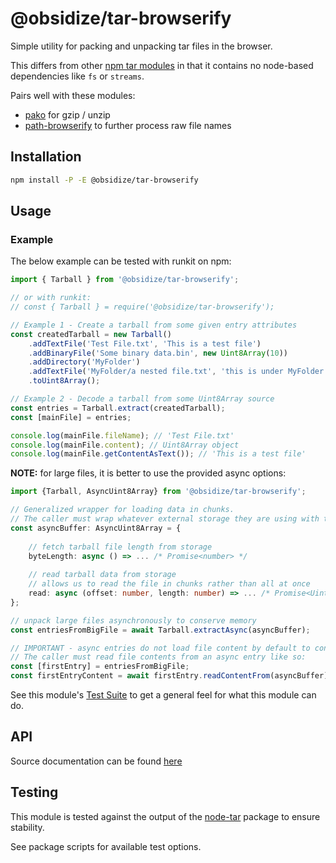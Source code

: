 # @obsidize/tar-browserify

Simple utility for packing and unpacking tar files in the browser.

This differs from other [npm tar modules](https://www.npmjs.com/search?q=tar) 
in that it contains no node-based dependencies like ```fs``` or ```streams```.

Pairs well with these modules:
- [pako](https://www.npmjs.com/package/pako) for gzip / unzip
- [path-browserify](https://www.npmjs.com/package/path-browserify) to further process raw file names

## Installation

```bash
npm install -P -E @obsidize/tar-browserify
```

## Usage

### Example

The below example can be tested with runkit on npm:

```typescript
import { Tarball } from '@obsidize/tar-browserify';

// or with runkit:
// const { Tarball } = require('@obsidize/tar-browserify');

// Example 1 - Create a tarball from some given entry attributes
const createdTarball = new Tarball()
	.addTextFile('Test File.txt', 'This is a test file')
	.addBinaryFile('Some binary data.bin', new Uint8Array(10))
	.addDirectory('MyFolder')
	.addTextFile('MyFolder/a nested file.txt', 'this is under MyFolder')
	.toUint8Array();

// Example 2 - Decode a tarball from some Uint8Array source
const entries = Tarball.extract(createdTarball);
const [mainFile] = entries;

console.log(mainFile.fileName); // 'Test File.txt'
console.log(mainFile.content); // Uint8Array object
console.log(mainFile.getContentAsText()); // 'This is a test file'
```

**NOTE:** for large files, it is better to use the provided async options:

```typescript
import {Tarball, AsyncUint8Array} from '@obsidize/tar-browserify';

// Generalized wrapper for loading data in chunks.
// The caller must wrap whatever external storage they are using with this.
const asyncBuffer: AsyncUint8Array = {
	
	// fetch tarball file length from storage
	byteLength: async () => ... /* Promise<number> */
	
	// read tarball data from storage
	// allows us to read the file in chunks rather than all at once
	read: async (offset: number, length: number) => ... /* Promise<Uint8Array> */
};

// unpack large files asynchronously to conserve memory
const entriesFromBigFile = await Tarball.extractAsync(asyncBuffer);

// IMPORTANT - async entries do not load file content by default to conserve memory.
// The caller must read file contents from an async entry like so:
const [firstEntry] = entriesFromBigFile;
const firstEntryContent = await firstEntry.readContentFrom(asyncBuffer);
```

See this module's [Test Suite](https://github.com/jospete/obsidize-tar-browserify/tree/master/tests) 
to get a general feel for what this module can do.

## API

Source documentation can be found [here](https://jospete.github.io/obsidize-tar-browserify/)

## Testing

This module is tested against the output of the [node-tar](https://www.npmjs.com/package/tar) package to ensure stability.

See package scripts for available test options.